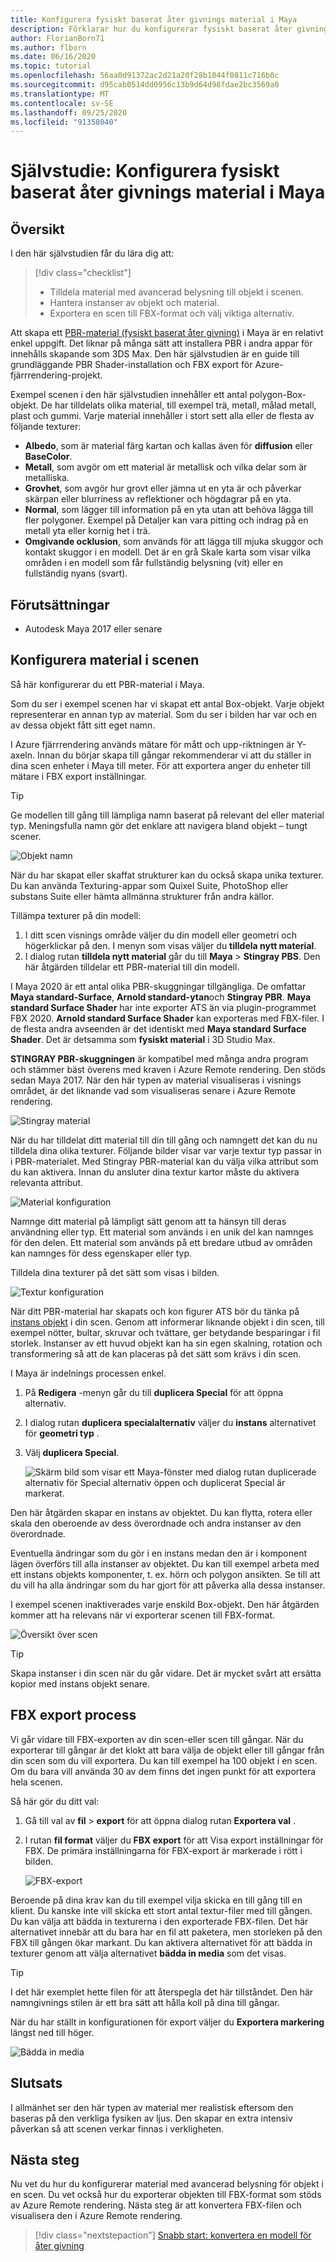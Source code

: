 ```yaml
---
title: Konfigurera fysiskt baserat åter givnings material i Maya
description: Förklarar hur du konfigurerar fysiskt baserat åter givnings material i Maya och exporterar dem till FBX-format.
author: FlorianBorn71
ms.author: flborn
ms.date: 06/16/2020
ms.topic: tutorial
ms.openlocfilehash: 56aa0d91372ac2d21a20f28b1044f0811c716b0c
ms.sourcegitcommit: d95cab0514dd0956c13b9d64d98fdae2bc3569a0
ms.translationtype: MT
ms.contentlocale: sv-SE
ms.lasthandoff: 09/25/2020
ms.locfileid: "91358040"
---
```

# <a name="tutorial-set-up-physically-based-rendering-materials-in-maya"></a>Självstudie: Konfigurera fysiskt baserat åter givnings material i Maya

## <a name="overview"></a>Översikt
I den här självstudien får du lära dig att:

> [!div class="checklist"]
>
> * Tilldela material med avancerad belysning till objekt i scenen.
> * Hantera instanser av objekt och material.
> * Exportera en scen till FBX-format och välj viktiga alternativ.

Att skapa ett [PBR-material (fysiskt baserat åter givning)](../../overview/features/pbr-materials.md) i Maya är en relativt enkel uppgift. Det liknar på många sätt att installera PBR i andra appar för innehålls skapande som 3DS Max. Den här självstudien är en guide till grundläggande PBR Shader-installation och FBX export för Azure-fjärrrendering-projekt. 

Exempel scenen i den här självstudien innehåller ett antal polygon-Box-objekt. De har tilldelats olika material, till exempel trä, metall, målad metall, plast och gummi. Varje material innehåller i stort sett alla eller de flesta av följande texturer:

* **Albedo**, som är material färg kartan och kallas även för **diffusion** eller **BaseColor**.
* **Metall**, som avgör om ett material är metallisk och vilka delar som är metalliska. 
* **Grovhet**, som avgör hur grovt eller jämna ut en yta är och påverkar skärpan eller blurriness av reflektioner och högdagrar på en yta.
* **Normal**, som lägger till information på en yta utan att behöva lägga till fler polygoner. Exempel på Detaljer kan vara pitting och indrag på en metall yta eller kornig het i trä.
* **Omgivande ocklusion**, som används för att lägga till mjuka skuggor och kontakt skuggor i en modell. Det är en grå Skale karta som visar vilka områden i en modell som får fullständig belysning (vit) eller en fullständig nyans (svart). 

## <a name="prerequisites"></a>Förutsättningar
* Autodesk Maya 2017 eller senare

## <a name="set-up-materials-in-the-scene"></a>Konfigurera material i scenen
Så här konfigurerar du ett PBR-material i Maya.

Som du ser i exempel scenen har vi skapat ett antal Box-objekt. Varje objekt representerar en annan typ av material. Som du ser i bilden har var och en av dessa objekt fått sitt eget namn.

I Azure fjärrrendering används mätare för mått och upp-riktningen är Y-axeln. Innan du börjar skapa till gångar rekommenderar vi att du ställer in dina scen enheter i Maya till meter. För att exportera anger du enheter till mätare i FBX export inställningar.

> [!TIP]
> Ge modellen till gång till lämpliga namn baserat på relevant del eller material typ. Meningsfulla namn gör det enklare att navigera bland objekt – tungt scener.

![Objekt namn](media/object-names.jpg)

När du har skapat eller skaffat strukturer kan du också skapa unika texturer. Du kan använda Texturing-appar som Quixel Suite, PhotoShop eller substans Suite eller hämta allmänna strukturer från andra källor.

Tillämpa texturer på din modell:

1. I ditt scen visnings område väljer du din modell eller geometri och högerklickar på den. I menyn som visas väljer du **tilldela nytt material**.
1. I dialog rutan **tilldela nytt material** går du till **Maya**  >  **Stingray PBS**. Den här åtgärden tilldelar ett PBR-material till din modell. 

I Maya 2020 är ett antal olika PBR-skuggningar tillgängliga. De omfattar **Maya standard-Surface**, **Arnold standard-ytan**och **Stingray PBR**. **Maya standard Surface Shader** har inte exporter ATS än via plugin-programmet FBX 2020. **Arnold standard Surface Shader** kan exporteras med FBX-filer. I de flesta andra avseenden är det identiskt med **Maya standard Surface Shader**. Det är detsamma som **fysiskt material** i 3D Studio Max.

**STINGRAY PBR-skuggningen** är kompatibel med många andra program och stämmer bäst överens med kraven i Azure Remote rendering. Den stöds sedan Maya 2017. När den här typen av material visualiseras i visnings området, är det liknande vad som visualiseras senare i Azure Remote rendering.

![Stingray material](media/stingray-material.jpg)

När du har tilldelat ditt material till din till gång och namngett det kan du nu tilldela dina olika texturer. Följande bilder visar var varje textur typ passar in i PBR-materialet. Med Stingray PBR-material kan du välja vilka attribut som du kan aktivera. Innan du ansluter dina textur kartor måste du aktivera relevanta attribut.

![Material konfiguration](media/material-setup.jpg)

Namnge ditt material på lämpligt sätt genom att ta hänsyn till deras användning eller typ. Ett material som används i en unik del kan namnges för den delen. Ett material som används på ett bredare utbud av områden kan namnges för dess egenskaper eller typ.

Tilldela dina texturer på det sätt som visas i bilden.

![Textur konfiguration](media/texture-setup.jpg)

När ditt PBR-material har skapats och kon figurer ATS bör du tänka på [instans objekt](../../how-tos/conversion/configure-model-conversion.md#instancing) i din scen. Genom att informerar liknande objekt i din scen, till exempel nötter, bultar, skruvar och tvättare, ger betydande besparingar i fil storlek. Instanser av ett huvud objekt kan ha sin egen skalning, rotation och transformering så att de kan placeras på det sätt som krävs i din scen. 

I Maya är indelnings processen enkel.

1. På **Redigera** -menyn går du till **duplicera Special** för att öppna alternativ.
1. I dialog rutan **duplicera specialalternativ** väljer du **instans** alternativet för **geometri typ** . 
1. Välj **duplicera Special**.

   ![Skärm bild som visar ett Maya-fönster med dialog rutan duplicerade alternativ för Special alternativ öppen och duplicerat Special är markerat.](media/instancing.jpg)

Den här åtgärden skapar en instans av objektet. Du kan flytta, rotera eller skala den oberoende av dess överordnade och andra instanser av den överordnade. 

Eventuella ändringar som du gör i en instans medan den är i komponent lägen överförs till alla instanser av objektet. Du kan till exempel arbeta med ett instans objekts komponenter, t. ex. hörn och polygon ansikten. Se till att du vill ha alla ändringar som du har gjort för att påverka alla dessa instanser. 

I exempel scenen inaktiverades varje enskild Box-objekt. Den här åtgärden kommer att ha relevans när vi exporterar scenen till FBX-format.

![Översikt över scen](media/scene-overview.jpg)

> [!TIP]
> Skapa instanser i din scen när du går vidare. Det är mycket svårt att ersätta kopior med instans objekt senare. 

## <a name="fbx-export-process"></a>FBX export process

Vi går vidare till FBX-exporten av din scen-eller scen till gångar. När du exporterar till gångar är det klokt att bara välja de objekt eller till gångar från din scen som du vill exportera. Du kan till exempel ha 100 objekt i en scen. Om du bara vill använda 30 av dem finns det ingen punkt för att exportera hela scenen. 

Så här gör du ditt val:

1. Gå till val av **fil**  >  **export** för att öppna dialog rutan **Exportera val** .
1. I rutan **fil format** väljer du **FBX export** för att Visa export inställningar för FBX. De primära inställningarna för FBX-export är markerade i rött i bilden.

   ![FBX-export](media/FBX-exporting.jpg)

Beroende på dina krav kan du till exempel vilja skicka en till gång till en klient. Du kanske inte vill skicka ett stort antal textur-filer med till gången. Du kan välja att bädda in texturerna i den exporterade FBX-filen. Det här alternativet innebär att du bara har en fil att paketera, men storleken på den FBX till gången ökar markant. Du kan aktivera alternativet för att bädda in texturer genom att välja alternativet **bädda in media** som det visas.

> [!TIP]
> I det här exemplet hette filen för att återspegla det här tillståndet. Den här namngivnings stilen är ett bra sätt att hålla koll på dina till gångar. 

När du har ställt in konfigurationen för export väljer du **Exportera markering** längst ned till höger.

![Bädda in media](media/embedding-media.jpg)

## <a name="conclusion"></a>Slutsats

I allmänhet ser den här typen av material mer realistisk eftersom den baseras på den verkliga fysiken av ljus. Den skapar en extra intensiv påverkan så att scenen verkar finnas i verkligheten.

## <a name="next-steps"></a>Nästa steg

Nu vet du hur du konfigurerar material med avancerad belysning för objekt i en scen. Du vet också hur du exporterar objekten till FBX-format som stöds av Azure Remote rendering. Nästa steg är att konvertera FBX-filen och visualisera den i Azure Remote rendering.

> [!div class="nextstepaction"]
> [Snabb start: konvertera en modell för åter givning](../../quickstarts\convert-model.md)